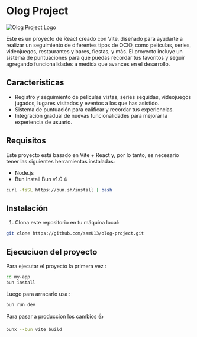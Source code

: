 # Olog Project

![Olog Project Logo](https://cdn.dribbble.com/userupload/10404150/file/original-3afc3a2d9d00886872ecaf11bc98561f.jpg?resize=1024x768)

Este es un proyecto de React creado con Vite, diseñado para ayudarte a realizar un seguimiento de diferentes tipos de OCIO, como películas, series, videojuegos, restaurantes y bares, fiestas, y más. El proyecto incluye un sistema de puntuaciones para que puedas recordar tus favoritos y seguir agregando funcionalidades a medida que avances en el desarrollo.

## Características

- Registro y seguimiento de películas vistas, series seguidas, videojuegos jugados, lugares visitados y eventos a los que has asistido.
- Sistema de puntuación para calificar y recordar tus experiencias.
- Integración gradual de nuevas funcionalidades para mejorar la experiencia de usuario.

## Requisitos

Este proyecto está basado en Vite + React y, por lo tanto, es necesario tener las siguientes herramientas instaladas:

- Node.js
- Bun 
Install Bun v1.0.4
```bash
curl -fsSL https://bun.sh/install | bash
```

## Instalación

1. Clona este repositorio en tu máquina local:

```bash
git clone https://github.com/samU13/olog-project.git
```

## Ejecuciuon del proyecto

Para ejecutar el proyecto la primera vez : 
```bash
cd my-app
bun install
```

Luego para arracarlo usa : 

```bash
bun run dev
```

Para pasar a produccion los cambios 👍

```bash
bunx --bun vite build
```